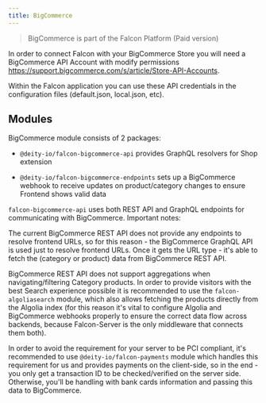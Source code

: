 ```yaml
---
title: BigCommerce
---
```


> BigCommerce is part of the Falcon Platform (Paid version)

In order to connect Falcon with your BigCommerce Store you will need a BigCommerce API Account with modify permissions https://support.bigcommerce.com/s/article/Store-API-Accounts.

Within the Falcon application you can use these API credentials in the configuration files (default.json, local.json, etc).

## Modules

BigCommerce module consists of 2 packages:

- `@deity-io/falcon-bigcommerce-api` provides GraphQL resolvers for Shop extension

- `@deity-io/falcon-bigcommerce-endpoints` sets up a BigCommerce webhook to receive updates on product/category changes to ensure Frontend shows valid data

`falcon-bigcommerce-api` uses both REST API and GraphQL endpoints for communicating with BigCommerce.
Important notes:

The current BigCommerce REST API does not provide any endpoints to resolve frontend URLs, so for this reason - the BigCommerce GraphQL API is used just to resolve frontend URLs. Once it gets the URL type - it's able to fetch the (category or product) data from BigCommerce REST API.

BigCommerce REST API does not support aggregations when navigating/filtering Category products. In order to provide visitors with the best Search experience possible it is recommended to use the `falcon-algoliasearch` module, which also allows fetching the products directly from the Algolia index (for this reason it's vital to configure Algolia and BigCommerce webhooks properly to ensure the correct data flow across backends, because Falcon-Server is the only middleware that connects them both).

In order to avoid the requirement for your server to be PCI compliant, it's recommended to use `@deity-io/falcon-payments` module which handles this requirement for us and provides payments on the client-side, so in the end - you only get a transaction ID to be checked/verified on the server side. Otherwise, you'll be handling with bank cards information and passing this data to BigCommerce.
